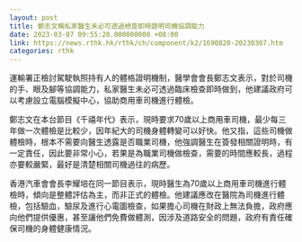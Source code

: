 ```yaml
---
layout: post
title: 鄭志文稱私家醫生未必可透過檢查即時證明司機協調能力
date: 2023-03-07 09:55:20.000000000 +08:00
link: https://news.rthk.hk/rthk/ch/component/k2/1690820-20230307.htm
categories: rthk
---
```


運輸署正檢討駕駛執照持有人的體格證明機制，醫學會會長鄭志文表示，對於司機的手、眼及腳等協調能力，私家醫生未必可透過臨床檢查即時做到，他建議政府可以考慮設立電腦模擬中心，協助商用車司機進行體檢。

鄭志文在本台節目《千禧年代》表示，現時要求70歲以上商用車司機，最少每三年做一次體檢是比較少，因年紀大的司機身體轉變可以好快。他又指，這些司機做體檢時，根本不需要向醫生透露是否職業司機，他強調醫生在簽發相關證明時，有一定責任，因此要非常小心，若果是為職業司機做檢查，需要的時間應較長，過程亦要較嚴緊，最好是清楚相關司機過往的病歷。

香港汽車會會長李耀培在同一節目表示，現時醫生為70歲以上商用車司機進行體檢時，傾向是整體評估為主，而非正式的體檢。他建議應改在醫院為司機進行體檢，包括驗血，驗尿及進行心電圖檢查，如果擔心司機在財政上無法負擔，政府應向他們提供優惠，甚至讓他們免費做體測，因涉及道路安全的問題，政府有責任確保司機的身體健康情況。
